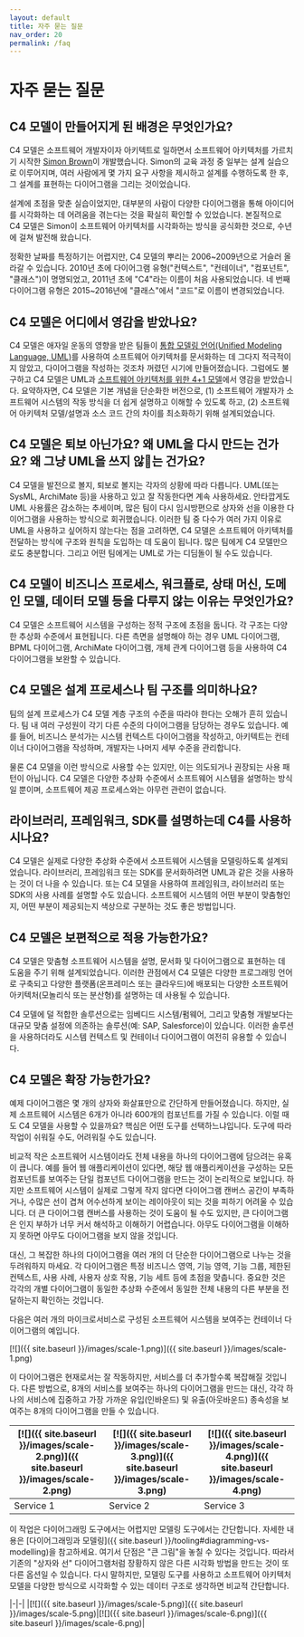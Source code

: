 ```yaml
---
layout: default
title: 자주 묻는 질문
nav_order: 20
permalink: /faq
---
```


# 자주 묻는 질문

## C4 모델이 만들어지게 된 배경은 무엇인가요?

C4 모델은 소프트웨어 개발자이자 아키텍트로 일하면서 소프트웨어 아키텍처를 가르치기 시작한 [Simon Brown](http://simonbrown.je)이 개발했습니다. Simon의 교육 과정 중 일부는 설계 실습으로 이루어지며, 여러 사람에게 몇 가지 요구 사항을 제시하고 설계를 수행하도록 한 후, 그 설계를 표현하는 다이어그램을 그리는 것이었습니다.

설계에 초점을 맞춘 실습이었지만, 대부분의 사람이 다양한 다이어그램을 통해 아이디어를 시각화하는 데 어려움을 겪는다는 것을 확실히 확인할 수 있었습니다. 본질적으로 C4 모델은 Simon이 소프트웨어 아키텍처를 시각화하는 방식을 공식화한 것으로, 수년에 걸쳐 발전해 왔습니다.

정확한 날짜를 특정하기는 어렵지만, C4 모델의 뿌리는 2006~2009년으로 거슬러 올라갈 수 있습니다. 2010년 초에 다이어그램 유형("컨텍스트", "컨테이너", "컴포넌트", "클래스")이 명명되었고, 2011년 초에 "C4"라는 이름이 처음 사용되었습니다. 네 번째 다이어그램 유형은 2015~2016년에 "클래스"에서 "코드"로 이름이 변경되었습니다.

## C4 모델은 어디에서 영감을 받았나요?

C4 모델은 애자일 운동의 영향을 받은 팀들이 [통합 모델링 언어(Unified Modeling Language, UML)](https://en.wikipedia.org/wiki/Unified_Modeling_Language)를 사용하여 소프트웨어 아키텍처를 문서화하는 데 그다지 적극적이지 않았고, 다이어그램을 작성하는 것조차 꺼렸던 시기에 만들어졌습니다. 그럼에도 불구하고 C4 모델은 UML과 [소프트웨어 아키텍처를 위한 4+1 모델](https://en.wikipedia.org/wiki/4%2B1_architectural_view_model)에서 영감을 받았습니다. 요약하자면, C4 모델은 기본 개념을 단순화한 버전으로, (1) 소프트웨어 개발자가 소프트웨어 시스템의 작동 방식을 더 쉽게 설명하고 이해할 수 있도록 하고, (2) 소프트웨어 아키텍처 모델/설명과 소스 코드 간의 차이를 최소화하기 위해 설계되었습니다.

## C4 모델은 퇴보 아닌가요? 왜 UML을 다시 만드는 건가요? 왜 그냥 UML을 쓰지 않는 건가요?

C4 모델을 발전으로 볼지, 퇴보로 볼지는 각자의 상황에 따라 다릅니다. UML(또는 SysML, ArchiMate 등)을 사용하고 있고 잘 작동한다면 계속 사용하세요. 안타깝게도 UML 사용률은 감소하는 추세이며, 많은 팀이 다시 임시방편으로 상자와 선을 이용한 다이어그램을 사용하는 방식으로 회귀했습니다. 이러한 팀 중 다수가 여러 가지 이유로 UML을 사용하고 싶어하지 않는다는 점을 고려하면, C4 모델은 소프트웨어 아키텍처를 전달하는 방식에 구조와 원칙을 도입하는 데 도움이 됩니다. 많은 팀에게 C4 모델만으로도 충분합니다. 그리고 어떤 팀에게는 UML로 가는 디딤돌이 될 수도 있습니다.

## C4 모델이 비즈니스 프로세스, 워크플로, 상태 머신, 도메인 모델, 데이터 모델 등을 다루지 않는 이유는 무엇인가요?

C4 모델은 소프트웨어 시스템을 구성하는 정적 구조에 초점을 둡니다. 각 구조는 다양한 추상화 수준에서 표현됩니다. 다른 측면을 설명해야 하는 경우 UML 다이어그램, BPML 다이어그램, ArchiMate 다이어그램, 개체 관계 다이어그램 등을 사용하여 C4 다이어그램을 보완할 수 있습니다.

## C4 모델은 설계 프로세스나 팀 구조를 의미하나요?

팀의 설계 프로세스가 C4 모델 계층 구조의 수준을 따라야 한다는 오해가 흔히 있습니다. 팀 내 여러 구성원이 각기 다른 수준의 다이어그램을 담당하는 경우도 있습니다. 예를 들어, 비즈니스 분석가는 시스템 컨텍스트 다이어그램을 작성하고, 아키텍트는 컨테이너 다이어그램을 작성하며, 개발자는 나머지 세부 수준을 관리합니다.

물론 C4 모델을 이런 방식으로 사용할 수는 있지만, 이는 의도되거나 권장되는 사용 패턴이 아닙니다. C4 모델은 다양한 추상화 수준에서 소프트웨어 시스템을 설명하는 방식일 뿐이며, 소프트웨어 제공 프로세스와는 아무런 관련이 없습니다.

## 라이브러리, 프레임워크, SDK를 설명하는데 C4를 사용하시나요?

C4 모델은 실제로 다양한 추상화 수준에서 소프트웨어 시스템을 모델링하도록 설계되었습니다. 라이브러리, 프레임워크 또는 SDK를 문서화하려면 UML과 같은 것을 사용하는 것이 더 나을 수 있습니다. 또는 C4 모델을 사용하여 프레임워크, 라이브러리 또는 SDK의 사용 사례를 설명할 수도 있습니다. 소프트웨어 시스템의 어떤 부분이 맞춤형인지, 어떤 부분이 제공되는지 색상으로 구분하는 것도 좋은 방법입니다.

## C4 모델은 보편적으로 적용 가능한가요?

C4 모델은 맞춤형 소프트웨어 시스템을 설명, 문서화 및 다이어그램으로 표현하는 데 도움을 주기 위해 설계되었습니다. 이러한 관점에서 C4 모델은 다양한 프로그래밍 언어로 구축되고 다양한 플랫폼(온프레미스 또는 클라우드)에 배포되는 다양한 소프트웨어 아키텍처(모놀리식 또는 분산형)를 설명하는 데 사용될 수 있습니다.

C4 모델에 덜 적합한 솔루션으로는 임베디드 시스템/펌웨어, 그리고 맞춤형 개발보다는 대규모 맞춤 설정에 의존하는 솔루션(예: SAP, Salesforce)이 있습니다. 이러한 솔루션을 사용하더라도 시스템 컨텍스트 및 컨테이너 다이어그램이 여전히 유용할 수 있습니다.

## C4 모델은 확장 가능한가요?

예제 다이어그램은 몇 개의 상자와 화살표만으로 간단하게 만들어졌습니다. 하지만, 실제 소프트웨어 시스템은 6개가 아니라 600개의 컴포넌트를 가질 수 있습니다. 이럴 때도 C4 모델을 사용할 수 있을까요? 핵심은 어떤 도구를 선택하느냐입니다. 도구에 따라 작업이 쉬워질 수도, 어려워질 수도 있습니다.

비교적 작은 소프트웨어 시스템이라도 전체 내용을 하나의 다이어그램에 담으려는 유혹이 큽니다. 예를 들어 웹 애플리케이션이 있다면, 해당 웹 애플리케이션을 구성하는 모든 컴포넌트를 보여주는 단일 컴포넌트 다이어그램을 만드는 것이 논리적으로 보입니다. 하지만 소프트웨어 시스템이 실제로 그렇게 작지 않다면 다이어그램 캔버스 공간이 부족하거나, 수많은 선이 겹쳐 어수선하게 보이는 레이아웃이 되는 것을 피하기 어려울 수 있습니다. 더 큰 다이어그램 캔버스를 사용하는 것이 도움이 될 수도 있지만, 큰 다이어그램은 인지 부하가 ​​너무 커서 해석하고 이해하기 어렵습니다. 아무도 다이어그램을 이해하지 못하면 아무도 다이어그램을 보지 않을 것입니다.

대신, 그 복잡한 하나의 다이어그램을 여러 개의 더 단순한 다이어그램으로 나누는 것을 두려워하지 마세요. 각 다이어그램은 특정 비즈니스 영역, 기능 영역, 기능 그룹, 제한된 컨텍스트, 사용 사례, 사용자 상호 작용, 기능 세트 등에 초점을 맞춥니다. 중요한 것은 각각의 개별 다이어그램이 동일한 추상화 수준에서 동일한 전체 내용의 다른 부분을 전달하는지 확인하는 것입니다.

다음은 여러 개의 마이크로서비스로 구성된 소프트웨어 시스템을 보여주는 컨테이너 다이어그램의 예입니다.

[![]({{ site.baseurl }}/images/scale-1.png)]({{ site.baseurl }}/images/scale-1.png)

이 다이어그램은 현재로서는 잘 작동하지만, 서비스를 더 추가할수록 복잡해질 것입니다. 다른 방법으로, 8개의 서비스를 보여주는 하나의 다이어그램을 만드는 대신, 각각 하나의 서비스에 집중하고 가장 가까운 유입(인바운드) 및 유출(아웃바운드) 종속성을 보여주는 8개의 다이어그램을 만들 수 있습니다.

| [![]({{ site.baseurl }}/images/scale-2.png)]({{ site.baseurl }}/images/scale-2.png) | [![]({{ site.baseurl }}/images/scale-3.png)]({{ site.baseurl }}/images/scale-3.png) | [![]({{ site.baseurl }}/images/scale-4.png)]({{ site.baseurl }}/images/scale-4.png) |
| ----------------------------------------------------------------------------------- | ----------------------------------------------------------------------------------- | ----------------------------------------------------------------------------------- |
| Service 1                                                                           | Service 2                                                                           | Service 3                                                                           |

이 작업은 다이어그래밍 도구에서는 어렵지만 모델링 도구에서는 간단합니다. 자세한 내용은 [다이어그래밍과 모델링]({{ site.baseurl }}/tooling#diagramming-vs-modelling)을 참고하세요. 여기서 단점은 "큰 그림"을 놓칠 수 있다는 것입니다. 따라서 기존의 "상자와 선" 다이어그램처럼 장황하지 않은 다른 시각화 방법을 만드는 것이 또 다른 옵션일 수 있습니다. 다시 말하지만, 모델링 도구를 사용하고 소프트웨어 아키텍처 모델을 다양한 방식으로 시각화할 수 있는 데이터 구조로 생각하면 비교적 간단합니다.

|-|-|
|[![]({{ site.baseurl }}/images/scale-5.png)]({{ site.baseurl }}/images/scale-5.png)|[![]({{ site.baseurl }}/images/scale-6.png)]({{ site.baseurl }}/images/scale-6.png)|

